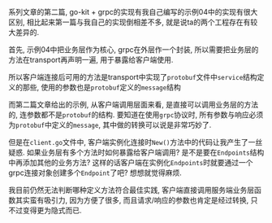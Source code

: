 系列文章的第二篇, go-kit + grpc的实现有我自己编写的示例04中的实现有很大区别, 相比起来第一篇与我自己的实现倒相差不多, 就是说ta的两个工程存在有较大差异的.

首先, 示例04中把业务层作为核心, grpc在外层作一个封装, 所以需要把业务层的方法在transport再声明一遍, 用于暴露给客户端使用. 

所以客户端连接后可用的方法是transport中实现了`protobuf`文件中`service`结构定义的那些, 使用的参数也是`protobuf`定义的`message`结构

而第二篇文章给出的示例, 从客户端调用层面来看, 是直接可以调用业务层的方法的, 连参数都不是`protobuf`的结构. 要知道在使用`grpc`协议时, 所有参数与响应必须为`protobuf`中定义的`message`, 其中做的转换可以说是非常巧妙了.

但是在`client.go`文件中, 客户端实例化连接时`New()`方法中的代码让我产生了一丝疑惑. 如果业务层有多个方法时如何暴露给客户端调用? 是不是要在`Endpoints`结构中再添加其他的业务方法? 这样的话客户端在实例化`Endpoints`时就要通过一个grpc连接对象创建多个`Endpoint`了吧? 想想就觉得麻烦.

我目前仍然无法判断哪种定义方法符合最佳实践, 客户端直接调用服务端业务层函数其实蛮有吸引力, 因为方便了很多, 而且请求/响应的参数也肯定是经过转换, 只不过变得更为隐式而已.